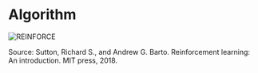# Algorithm

![REINFORCE](https://github.com/flojmn/rl_playground/tree/main/policy_gradient/REINFORCE/reference/Monte-CarloREINFORCE-SuttonBarto.png?raw=true)

Source:
Sutton, Richard S., and Andrew G. Barto. Reinforcement learning: An introduction. MIT press, 2018.
